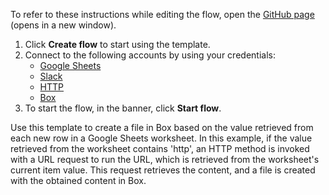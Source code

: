 To refer to these instructions while editing the flow, open the [GitHub page](https://github.com/ot4i/app-connect-templates/tree/master/resources/markdown/Create%20a%20file%20in%20Box%20based%20on%20the%20value%20retrieved%20from%20a%20row%20in%20a%20Google%20Sheets%20worksheet_instructions.md) (opens in a new window).

1. Click **Create flow** to start using the template.
2. Connect to the following accounts by using your credentials:
   - [Google Sheets](https://www.ibm.com/docs/en/app-connect/containers_cd?topic=apps-google-sheets)
   - [Slack](https://www.ibm.com/docs/en/app-connect/containers_cd?topic=apps-slack)
   - [HTTP](https://www.ibm.com/docs/en/app-connect/containers_cd?topic=apps-http)
   - [Box](https://www.ibm.com/docs/en/app-connect/containers_cd?topic=apps-box)
3. To start the flow, in the banner, click **Start flow**.


Use this template to create a file in Box based on the value retrieved from each new row in a Google Sheets worksheet. In this example, if the value retrieved from the worksheet contains 'http', an HTTP method is invoked with a URL request to run the URL, which is retrieved from the worksheet's current item value. This request retrieves the content, and a file is created with the obtained content in Box.






